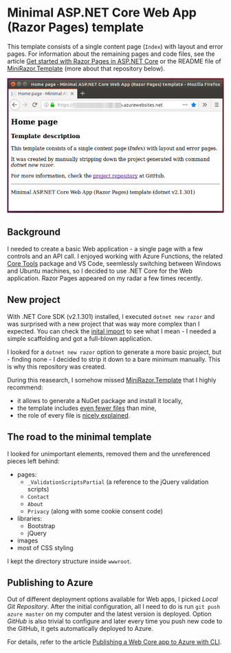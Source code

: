 # Minimal ASP.NET Core Web App (Razor Pages) template

This template consists of a single content page (`Index`) with layout and error pages. For information
about the remaining pages and code files, see the article
[Get started with Razor Pages in ASP.NET Core](https://docs.microsoft.com/en-us/aspnet/core/tutorials/razor-pages/razor-pages-start?view=aspnetcore-2.1#project-files-and-folders)
or the README file of [MiniRazor.Template](https://github.com/mlafleur/MiniRazor.Template#project-structure) (more about that repository below).

![Minimal template deployed to Azure](screenshot.png)

## Background

I needed to create a basic Web application - a single page with a few controls and an API call.
I enjoyed working with Azure Functions, the related [Core Tools](https://github.com/Azure/azure-functions-core-tools)
package and VS Code, seemlessly switching between Windows and Ubuntu machines, so I decided to use .NET Core for the
Web application. Razor Pages appeared on my radar a few times recently.

## New project

With .NET Core SDK (v2.1.301) installed, I executed `dotnet new razor` and was surprised with a new project that
was way more complex than I expected. You can check the
[inital import](https://github.com/chopeen/minimal-razor/tree/a2e71aec1537bc803707a1eded2013a1c6d8eed4)
to see what I mean - I needed a simple scaffolding and got a full-blown application.

I looked for a `dotnet new razor` option to generate a more basic project, but - finding none - I decided to strip
it down to a bare minimum manually. This is why this repository was created.

During this reasearch, I somehow missed [MiniRazor.Template](https://github.com/mlafleur/MiniRazor.Template) that
I highly recommend:

- it allows to generate a NuGet package and install it locally,
- the template includes [even fewer files](https://github.com/mlafleur/MiniRazor.Template/tree/master/content)
  than mine,
- the role of every file is [nicely explained](https://github.com/mlafleur/MiniRazor.Template#project-structure).

## The road to the minimal template

I looked for unimportant elements, removed them and the unreferenced pieces left behind:

- pages:
  - `_ValidationScriptsPartial` (a reference to the jQuery validation scripts)
  - `Contact`
  - `About`
  - `Privacy` (along with some cookie consent code)
- libraries:
  - Bootstrap
  - jQuery
- images
- most of CSS styling

I kept the directory structure inside `wwwroot`.

## Publishing to Azure

 Out of different deployment options available for Web apps, I picked *Local Git Repository*. After the initial configuration, all I need to do is run
 `git push azure master` on my computer and the latest version is deployed. Option *GitHub* is also trivial to configure and
 later every time you push new code to the GitHub, it gets automatically deployed to Azure.

 For details, refer to the article [Publishing a Web Core app to Azure with CLI](https://docs.microsoft.com/en-us/aspnet/core/tutorials/publish-to-azure-webapp-using-cli?view=aspnetcore-2.1&tabs=other).
